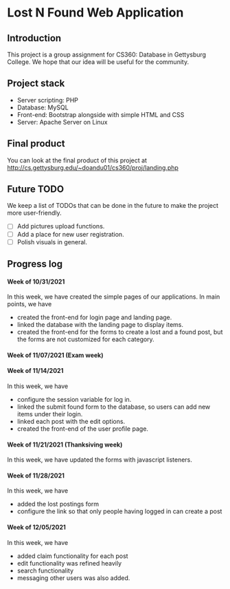 # Lost N Found Web Application

## Introduction
This project is a group assignment for CS360: Database in Gettysburg College. 
We hope that our idea will be useful for the community.

## Project stack
* Server scripting: PHP
* Database: MySQL
* Front-end: Bootstrap alongside with simple HTML and CSS
* Server: Apache Server on Linux

## Final product
You can look at the final product of this project at http://cs.gettysburg.edu/~doandu01/cs360/proj/landing.php

## Future TODO
We keep a list of TODOs that can be done in the future to make the project more user-friendly. 
- [ ] Add pictures upload functions.
- [ ] Add a place for new user registration.
- [ ] Polish visuals in general. 

## Progress log
#### Week of 10/31/2021
In this week, we have created the simple pages of our applications. In main points, we have
- created the front-end for login page and landing page.
- linked the database with the landing page to display items.
- created the front-end for the forms to create a lost and a found post, but the forms are not customized for each category.

#### Week of 11/07/2021 (Exam week)

#### Week of 11/14/2021
In this week, we have
- configure the session variable for log in.
- linked the submit found form to the database, so users can add new items under their login.
- linked each post with the edit options.
- created the front-end of the user profile page.

#### Week of 11/21/2021 (Thanksiving week)
In this week, we have updated the forms with javascript listeners.

#### Week of 11/28/2021
In this week, we have
- added the lost postings form
- configure the link so that only people having logged in can create a post

#### Week of 12/05/2021
In this week, we have
- added claim functionality for each post
- edit functionality was refined heavily
- search functionality
- messaging other users was also added.
